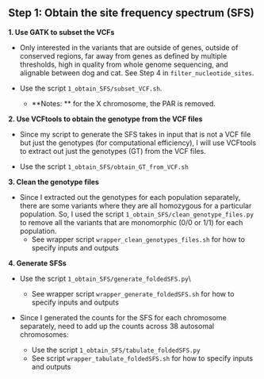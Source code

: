 ## Step 1: Obtain the site frequency spectrum (SFS)

**1. Use GATK to subset the VCFs**

* Only interested in the variants that are outside of genes, outside of conserved regions, far away from genes as defined by multiple thresholds, high in quality from whole genome sequencing, and alignable between dog and cat. See Step 4 in `filter_nucleotide_sites`.

* Use the script `1_obtain_SFS/subset_VCF.sh`.
  - **Notes: ** for the X chromosome, the PAR is removed.
  
**2. Use VCFtools to obtain the genotype from the VCF files**

* Since my script to generate the SFS takes in input that is not a VCF file but just the genotypes (for computational efficiency), I will use VCFtools to extract out just the genotypes (GT) from the VCF files.

* Use the script `1_obtain_SFS/obtain_GT_from_VCF.sh`

**3. Clean the genotype files**
* Since I extracted out the genotypes for each population separately, there are some variants where they are all homozygous for a particular population. So, I used the script `1_obtain_SFS/clean_genotype_files.py` to remove all the variants that are monomorphic (0/0 or 1/1) for each population.
  - See wrapper script `wrapper_clean_genotypes_files.sh` for how to specify inputs and outputs

**4. Generate SFSs**

* Use the script `1_obtain_SFS/generate_foldedSFS.py`\
  - See wrapper script `wrapper_generate_foldedSFS.sh` for how to specify inputs and outputs

* Since I generated the counts for the SFS for each chromosome separately, need to add up the counts across 38 autosomal chromosomes:
  - Use the script `1_obtain_SFS/tabulate_foldedSFS.py`
  - See script `wrapper_tabulate_foldedSFS.sh` for how to specify inputs and outputs

